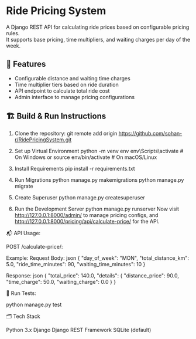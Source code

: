 # Ride Pricing System
A Django REST API for calculating ride prices based on configurable pricing rules.  
It supports base pricing, time multipliers, and waiting charges per day of the week.


## 🔧 Features
- Configurable distance and waiting time charges
- Time multiplier tiers based on ride duration
- API endpoint to calculate total ride cost
- Admin interface to manage pricing configurations


## 🏗️ Build & Run Instructions

1. Clone the repository:
git remote add origin https://github.com/sohan-r/RidePricingSystem.git

2. Set up Virtual Environment
python -m venv env
env\Scripts\activate       # On Windows
or
source env/bin/activate    # On macOS/Linux

3. Install Requirements
pip install -r requirements.txt

4. Run Migrations
python manage.py makemigrations
python manage.py migrate

5. Create Superuser 
python manage.py createsuperuser

6. Run the Development Server
python manage.py runserver
Now visit http://127.0.0.1:8000/admin/ to manage pricing configs, and
http://127.0.0.1:8000/pricing/api/calculate-price/ for the API.

📬 API Usage:

POST /calculate-price/:

Example:
Request Body:
json
{
  "day_of_week": "MON",
  "total_distance_km": 5.0,
  "ride_time_minutes": 90,
  "waiting_time_minutes": 10
}

Response:
json
{
  "total_price": 140.0,
  "details": {
    "distance_price": 90.0,
    "time_charge": 50.0,
    "waiting_charge": 0.0
  }
}

🧪 Run Tests:

python manage.py test

🗂️ Tech Stack

Python 3.x
Django
Django REST Framework
SQLite (default)
